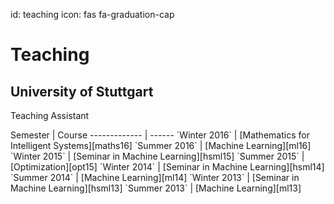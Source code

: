 id: teaching
icon: fas fa-graduation-cap

# Teaching

## University of Stuttgart

Teaching Assistant

<div class="before_table"></div>
Semester      | Course
------------- | ------
`Winter 2016` | [Mathematics for Intelligent Systems][maths16]
`Summer 2016` | [Machine Learning][ml16]
`Winter 2015` | [Seminar in Machine Learning][hsml15]
`Summer 2015` | [Optimization][opt15]
`Winter 2014` | [Seminar in Machine Learning][hsml14]
`Summer 2014` | [Machine Learning][ml14]
`Winter 2013` | [Seminar in Machine Learning][hsml13]
`Summer 2013` | [Machine Learning][ml13]

[maths16]: https://ipvs.informatik.uni-stuttgart.de/mlr/teaching/maths/
[ml16]: https://ipvs.informatik.uni-stuttgart.de/mlr/marc/teaching/16-MachineLearning/
[hsml15]: https://ipvs.informatik.uni-stuttgart.de/mlr/teaching/hauptseminar-machine-learning-ws-1516/
[opt15]: https://ipvs.informatik.uni-stuttgart.de/mlr/marc/teaching/15-Optimization/
[hsml14]: https://ipvs.informatik.uni-stuttgart.de/mlr/teaching/14-seminar-ml/
[ml14]: https://ipvs.informatik.uni-stuttgart.de/mlr/marc/teaching/14-MachineLearning/
[hsml13]: https://ipvs.informatik.uni-stuttgart.de/mlr/teaching/teaching-13-seminar-ml/
[ml13]: https://ipvs.informatik.uni-stuttgart.de/mlr/marc/teaching/13-MachineLearning/
